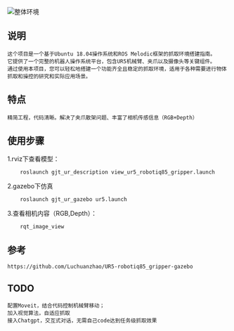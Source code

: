 ![整体环境](.imgage.png)
## 说明
    这个项目是一个基于Ubuntu 18.04操作系统和ROS Melodic框架的抓取环境搭建指南。
    它提供了一个完整的机器人操作系统平台，包含UR5机械臂、夹爪以及摄像头等关键组件。
    通过使用本项目，您可以轻松地搭建一个功能齐全且稳定的抓取环境，适用于各种需要进行物体抓取和操控的研究和实际应用场景。
## 特点
    精简工程，代码清晰。解决了夹爪散架问题、丰富了相机传感信息（RGB+Depth）
## 使用步骤

1.rviz下查看模型：  
```
    roslaunch gjt_ur_description view_ur5_robotiq85_gripper.launch
```
2.gazebo下仿真
```
    roslaunch gjt_ur_gazebo ur5.launch
```
3.查看相机内容（RGB,Depth）：
```
    rqt_image_view
```
## 参考
    https://github.com/Luchuanzhao/UR5-robotiq85_gripper-gazebo
## TODO
    配置Moveit，结合代码控制机械臂移动；
    加入视觉算法，自适应抓取
    接入Chatgpt，交互式对话，无需自己code达到任务级抓取效果
